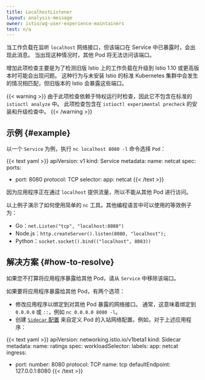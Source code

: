 ```yaml
---
title: LocalhostListener
layout: analysis-message
owner: istio/wg-user-experience-maintainers
test: n/a
---
```


当工作负载在监听 `localhost` 网络接口，但该端口在 Service 中已暴露时，会出现此消息。
当出现这种情况时，其他 Pod 将无法访问该端口。

增加此项检查主要是为了检测旧版 Istio 上的工作负载在升级到 Istio 1.10 或更高版本时可能会出现问题。
这种行为与未安装 Istio 的标准 Kubernetes 集群中会发生的情况相匹配，但旧版本的 Istio 会暴露这些端口。

{{< warning >}}
由于此项检查依赖于特权运行时检查，因此它不包含在标准的 `istioctl analyze` 中。
此项检查包含在 `istioctl experimental precheck` 的安装和升级检查中。
{{< /warning >}}

## 示例 {#example}

以一个 `Service` 为例，执行 `nc localhost 8080 -l` 命令选择 `Pod`：

{{< text yaml >}}
apiVersion: v1
kind: Service
metadata:
  name: netcat
spec:
  ports:
  - port: 8080
    protocol: TCP
  selector:
    app: netcat
{{< /text >}}

因为应用程序正在通过 `localhost` 提供流量，所以不能从其他 Pod 进行访问。

以上例子演示了如何使用简单的 `nc` 工具。其他编程语言中可以使用的等效例子为：

- Go：`net.Listen("tcp", "localhost:8080")`
- Node.js：`http.createServer().listen(8080, "localhost");`
- Python：`socket.socket().bind(("localhost", 8083))`

## 解决方案 {#how-to-resolve}

如果您不打算将应用程序暴露给其他 Pod，请从 `Service` 中移除该端口。

如果要将应用程序暴露给其他 Pod，有两个选项：

- 修改应用程序以绑定到对其他 Pod 暴露的网络接口。
  通常，这意味着绑定到 `0.0.0.0` 或 `::`，例如 `nc 0.0.0.0 8080 -l`。
- 创建 [`Sidecar` 配置](/zh/docs/reference/config/networking/sidecar/#IstioIngressListener)
  来自定义 Pod 的入站网络配置。例如，对于上述应用程序：

{{< text yaml >}}
apiVersion: networking.istio.io/v1beta1
kind: Sidecar
metadata:
  name: ratings
spec:
  workloadSelector:
    labels:
      app: netcat
  ingress:
  - port:
      number: 8080
      protocol: TCP
      name: tcp
    defaultEndpoint: 127.0.0.1:8080
{{< /text >}}
